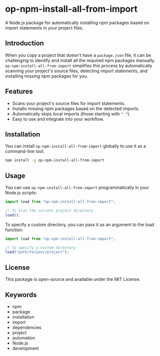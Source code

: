 # op-npm-install-all-from-import

A Node.js package for automatically installing npm packages based on import statements in your project files.

## Introduction

When you copy a project that doesn't have a `package.json` file, it can be challenging to identify and install all the required npm packages manually. `op-npm-install-all-from-import` simplifies this process by automatically scanning your project's source files, detecting import statements, and installing missing npm packages for you.

## Features

- Scans your project's source files for import statements.
- Installs missing npm packages based on the detected imports.
- Automatically skips local imports (those starting with `"."`).
- Easy to use and integrate into your workflow.

## Installation

You can install `op-npm-install-all-from-import` globally to use it as a command-line tool.

```bash
npm install -g op-npm-install-all-from-import
```

## Usage

You can use `op-npm-install-all-from-import` programmatically in your Node.js scripts:

```javascript
import load from "op-npm-install-all-from-import";

// To scan the current project directory
load();
```

To specify a custom directory, you can pass it as an argument to the load function:

```javascript
import load from "op-npm-install-all-from-import";

// To specify a custom directory
load("path/to/your/project");
```

## License

This package is open-source and available under the MIT License.

## Keywords

- npm
- package
- installation
- import
- dependencies
- project
- automation
- Node.js
- development
